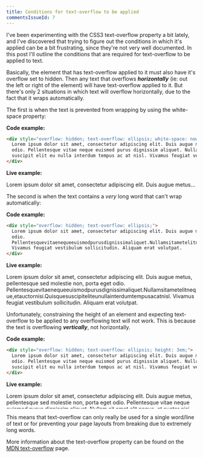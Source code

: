 ```yaml
---
title: Conditions for text-overflow to be applied
commentsIssueId: 7
---
```


I've been experimenting with the CSS3 text-overflow property a bit lately, and I've discovered that trying to figure out the conditions in which it's applied can be a bit frustrating, since they're not very well documented. In this post I'll outline the conditions that are required for text-overflow to be applied to text.

Basically, the element that has text-overflow applied to it must also have it's overflow set to hidden. Then any text that overflows **_horizontally_** (ie: out the left or right of the element) will have text-overflow applied to it. But there's only 2 situations in which text will overflow horizontally, due to the fact that it wraps automatically.

The first is when the text is prevented from wrapping by using the white-space property:

**Code example:**

```html
<div style="overflow: hidden; text-overflow: ellipsis; white-space: nowrap;">
  Lorem ipsum dolor sit amet, consectetur adipiscing elit. Duis augue metus, pellentesque sed molestie non, porta eget
  odio. Pellentesque vitae neque euismod purus dignissim aliquet. Nullam sit amet elit neque, et auctor nisi. Quisque
  suscipit elit eu nulla interdum tempus ac at nisl. Vivamus feugiat vestibulum sollicitudin. Aliquam erat volutpat.
</div>
```

**Live example:**

<div style="overflow: hidden; text-overflow: ellipsis; white-space: nowrap;" class="well">
    Lorem ipsum dolor sit amet, consectetur adipiscing elit. Duis augue metus, pellentesque sed molestie non, porta eget odio. Pellentesque vitae neque euismod purus dignissim aliquet. Nullam sit amet elit neque, et auctor nisi. Quisque suscipit elit eu nulla interdum tempus ac at nisl. Vivamus feugiat vestibulum sollicitudin. Aliquam erat volutpat.
</div>

The second is when the text contains a _very_ long word that can't wrap automatically:

**Code example:**

```html
<div style="overflow: hidden; text-overflow: ellipsis;">
  Lorem ipsum dolor sit amet, consectetur adipiscing elit. Duis augue metus, pellentesque sed molestie non, porta eget
  odio.
  Pellentesquevitaenequeeuismodpurusdignissimaliquet.Nullamsitametelitneque,etauctornisi.Quisquesuscipiteliteunullainterdumtempusacatnisl.
  Vivamus feugiat vestibulum sollicitudin. Aliquam erat volutpat.
</div>
```

**Live example:**

<div style="overflow: hidden; text-overflow: ellipsis;" class="well">
    Lorem ipsum dolor sit amet, consectetur adipiscing elit. Duis augue metus, pellentesque sed molestie non, porta eget odio. Pellentesquevitaenequeeuismodpurusdignissimaliquet.Nullamsitametelitneque,etauctornisi.Quisquesuscipiteliteunullainterdumtempusacatnisl. Vivamus feugiat vestibulum sollicitudin. Aliquam erat volutpat.
</div>

Unfortunately, constraining the height of an element and expecting text-overflow to be applied to any overflowing text will not work. This is because the text is overflowing **_vertically_**, not horizontally.

**Code example:**

```html
<div style="overflow: hidden; text-overflow: ellipsis; height: 3em;">
  Lorem ipsum dolor sit amet, consectetur adipiscing elit. Duis augue metus, pellentesque sed molestie non, porta eget
  odio. Pellentesque vitae neque euismod purus dignissim aliquet. Nullam sit amet elit neque, et auctor nisi. Quisque
  suscipit elit eu nulla interdum tempus ac at nisl. Vivamus feugiat vestibulum sollicitudin. Aliquam erat volutpat.
</div>
```

**Live example:**

<div style="overflow: hidden; text-overflow: ellipsis; height: 3em;" class="well">
    Lorem ipsum dolor sit amet, consectetur adipiscing elit. Duis augue metus, pellentesque sed molestie non, porta eget odio. Pellentesque vitae neque euismod purus dignissim aliquet. Nullam sit amet elit neque, et auctor nisi. Quisque suscipit elit eu nulla interdum tempus ac at nisl. Vivamus feugiat vestibulum sollicitudin. Aliquam erat volutpat.
</div>

This means that text-overflow can only really be used for a single word/line of text or for preventing your page layouts from breaking due to extremely long words.

More information about the text-overflow property can be found on the [MDN text-overflow][] page.

[mdn text-overflow]: https://developer.mozilla.org/en/CSS/text-overflow

